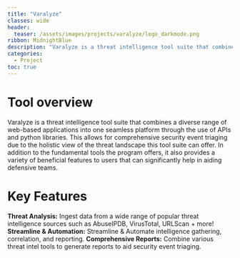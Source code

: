 ```yaml
---
title: "Varalyze"
classes: wide
header:
  teaser: /assets/images/projects/varalyze/logo_darkmode.png
ribbon: MidnightBlue
description: "Varalyze is a threat intelligence tool suite that combines a diverse range of web-based applications into one seamless platform through the use of APIs and python libraries."
categories:
  - Project
toc: true
---
```


# **Tool overview**

Varalyze is a threat intelligence tool suite that combines a diverse range of web-based applications into one seamless platform through the use of APIs and python libraries. This allows for comprehensive security event triaging due to the holistic view of the threat landscape this tool suite can offer. In addition to the fundamental tools the program offers, it also provides a variety of beneficial features to users that can significantly help in aiding defensive teams.

# **Key Features**
**Threat Analysis:** Ingest data from a wide range of popular threat intelligence sources such as AbuseIPDB, VirusTotal, URLScan + more!
**Streamline & Automation:** Streamline & Automate intelligence gathering, correlation, and reporting.
**Comprehensive Reports:** Combine various threat intel tools to generate reports to aid security event triaging.
